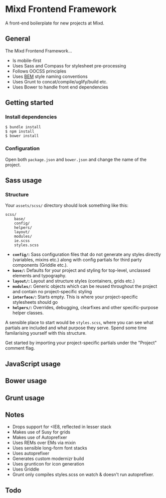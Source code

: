 Mixd Frontend Framework
=======================

A front-end boilerplate for new projects at Mixd.

General
-------

The Mixd Frontend Framework...

- Is mobile-first
- Uses Sass and Compass for stylesheet pre-processing
- Follows OOCSS principles
- Uses [BEM](http://csswizardry.com/2013/01/mindbemding-getting-your-head-round-bem-syntax/) style naming conventions
- Uses Grunt to concat/compile/uglify/build etc.
- Uses Bower to handle front end dependencies

Getting started
---------------

### Install dependencies

```
$ bundle install
$ npm install
$ bower install
```

### Configuration

Open both `package.json` and `bower.json` and change the name of the project.

Sass usage
----------

### Structure

Your `assets/scss/` directory should look something like this:

```
scss/
	base/
	config/
	helpers/
	layout/
	modules/
	ie.scss
	styles.scss
```

- **`config/`:** Sass configuration files that do not generate any styles directly (variables, mixins etc.) along with config partials for third party components (Griddle etc.).
- **`base/`:** Defaults for your project and styling for top-level, unclassed elements and typography.
- **`layout/`:** Layout and structure styles (containers, grids etc.)
- **`modules/`:** Generic objects which can be reused throughout the project and contain no project-specific styling
- **`interface/`:** Starts empty. This is where your project-specific stylesheets should go
- **`helpers/`:** Overrides, debugging, clearfixes and other specific-purpose helper classes.

A sensible place to start would be `styles.scss`, where you can see what partials are included and what purpose they serve. Spend some time familarising yourself with this structure.

Get started by importing your project-specific partials under the "Project" comment flag.

JavaScript usage
----------------

Bower usage
----------

Grunt usage
-----------

Notes
-----

- Drops support for <IE8, reflected in lesser <html> stack
- Makes use of Susy for grids
- Makes use of Autoprefixer
- Uses REMs over EMs via mixin
- Uses sensible long-form font stacks
- Uses autoprefixer
- Generates custom modernizr build
- Uses grunticon for icon generation
- Uses Griddle
- Grunt only compiles styles.scss on watch & doesn't run autoprefixer.

Todo
----
